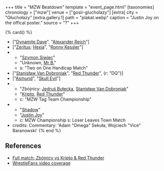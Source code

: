+++
title = "MZW Beatdown"
template = "event_page.html"
[taxonomies]
chronology = ["mzw"]
venue = ["gosir-glucholazy"]
[extra]
city = "Głuchołazy"
[extra.gallery.1]
path = "plakat.webp"
caption = "Justin Joy on the offical poster."
source = "?"
+++

{% card() %}
- ["[Dynamite Dave](@/w/dynamite-dave.md)", "[Alexander Reich](@/w/alex-ace.md)"]
- ["[Zeritus](@/w/zeritus.md); [Hexia](@/w/hexia.md)", "[Ronny Kessler](@/w/ronny-kessler.md)"]
- - "[Szymon Siwiec](@/w/szymon-siwiec.md)"
  - "Unknown, [Mr B.](@/w/mr-b.md)"
  - s: "Two on One Handicap Match"
- ["[Stanisław Van Dobroniak](@/w/stanislaw-van-dobroniak.md)", "[Red Thunder](@/w/red-thunder.md)",
  {r: "DQ"}]
- ["[Asmund](@/w/asmund.md)", "[Skull Evil](@/w/skull-evil.md)"]
- - "Zbójnicy: [Jędruś Bułecka](@/w/jedrus-bulecka.md), [Stanisław Van Dobroniak](@/w/stanislaw-van-dobroniak.md)"
  - "[Kripto](@/w/kripto.md), [Red Thunder](@/w/red-thunder.md)"
  - c: "MZW Tag Team Championship"
- - "[Shadow](@/w/shadow.md)"
  - "[Justin Joy](@/w/justin-joy.md)"
  - c: MZW Championship
    s: Loser Leaves Town Match
- credits:
    Commentary: 'Adam "Omega" Sekuła, Wojciech "Vice" Baranowski'
{% end %}

## References

* [Full match: Zbójnicy vs Kripto & Red Thunder](https://youtu.be/DEkQgT53Nnc)
* [WrestleFans video coverage](https://youtu.be/4LgYjxWLvFs)
